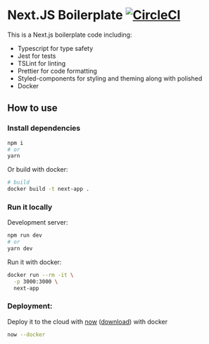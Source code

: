 # Next.JS Boilerplate [![CircleCI](https://circleci.com/gh/mrisoli/nextjs-boilerplate.svg?style=svg)](https://circleci.com/gh/mrisoli/nextjs-boilerplate)

This is a Next.js boilerplate code including:

- Typescript for type safety
- Jest for tests
- TSLint for linting
- Prettier for code formatting
- Styled-components for styling and theming along with polished
- Docker

## How to use

### Install dependencies

```bash
npm i
# or
yarn
```

Or build with docker:

```bash
# build
docker build -t next-app .
```

### Run it locally

Development server:

```bash
npm run dev
# or
yarn dev
```

Run it with docker:

```bash
docker run --rm -it \
  -p 3000:3000 \
  next-app
```

### Deployment:

Deploy it to the cloud with [now](https://zeit.co/now) ([download](https://zeit.co/download)) with docker

```bash
now --docker
```
